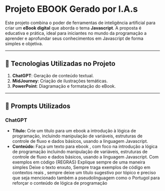 # Projeto EBOOK Gerado por I.A.s

Este projeto combina o poder de ferramentas de inteligência artificial para criar um **eBook digital** que aborda o tema **Javascript**. A proposta é educativa e prática, ideal para iniciantes no mundo da programação a aprender e aprofundar seus conhecimentos em Javascript de forma simples e objetiva.

---

## 🚀 Tecnologias Utilizadas no Projeto
1. **ChatGPT**: Geração de conteúdo textual.
2. **MidJourney**: Criação de ilustrações temáticas.
3. **PowerPoint**: Diagramação e formatação do eBook.

---

## 🧠 Prompts Utilizados

### ChatGPT
- **Título:** Crie um titulo para um ebook a introdução à lógica de
programação, incluindo manipulação de variáveis, estruturas de controle de fluxo e
dados básicos, usando a linguagem Javascript.
- **Conteúdo:** Faça um texto para ebook , com foco na introdução a lógica de programação incluindo manipulação de variáveis, estruturas de controle de fluxo e dados básicos, usando a linguagem Javascript. Com exemplos em código {REGRAS} Explique sempre de uma maneira simples Deixe o texto enxuto, Sempre traga exemplos de código em contextos reais , sempre deixe um título sugestivo por tópico e preciso que seja mencionado também a pseudolinguagem como o Portugol para reforçar o conteúdo de lógica de programação
